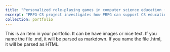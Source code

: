 ```yaml
---
title: "Personalized role-playing games in computer science education (PRPG-CS)"
excerpt: "PRPG-CS project investigates how PRPG can support CS education by examing students' performance, flow experience, engagement patterns, learning motivation, and cultural differences."
collection: portfolio
---
```


This is an item in your portfolio. It can be have images or nice text. If you name the file .md, it will be parsed as markdown. If you name the file .html, it will be parsed as HTML. 
